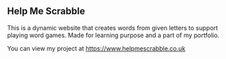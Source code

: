## Help Me Scrabble

This is a dynamic website that creates words from given letters to support playing word games.
Made for learning purpose and a part of my portfolio.

You can view my project at https://www.helpmescrabble.co.uk

